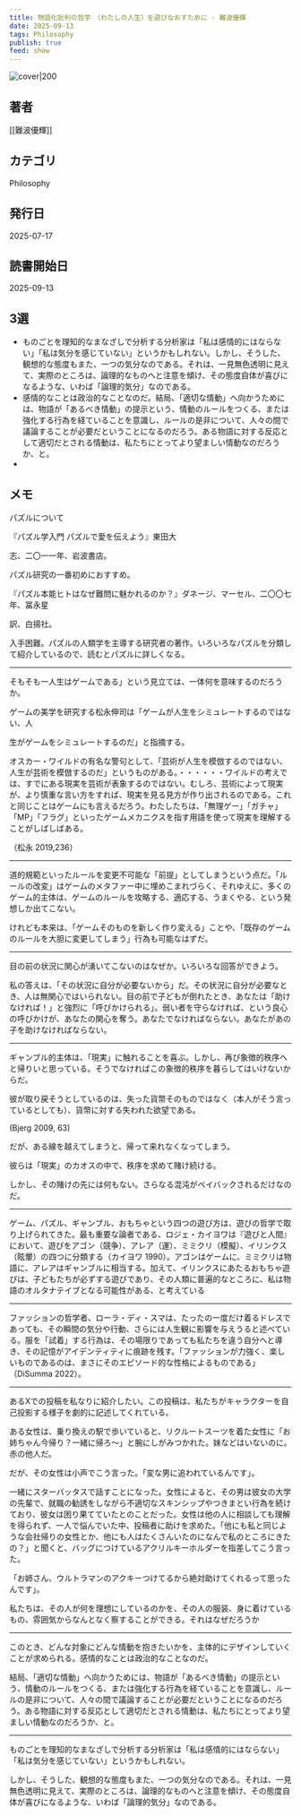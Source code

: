 ```yaml
---
title: 物語化批判の哲学　〈わたしの人生〉を遊びなおすために - 難波優輝
date: 2025-09-13
tags: Philosophy
publish: true
feed: show
---
```

![cover|200](http://books.google.com/books/content?id=T5VrEQAAQBAJ&printsec=frontcover&img=1&zoom=1&edge=curl&source=gbs_api)
## 著者
[[難波優輝]]
## カテゴリ
Philosophy
## 発行日
2025-07-17
## 読書開始日
2025-09-13

## 3選
 - ものごとを理知的なまなざしで分析する分析家は「私は感情的にはならない」「私は気分を感じていない」というかもしれない。しかし、そうした、観想的な態度もまた、一つの気分なのである。それは、一見無色透明に見えて、実際のところは、論理的なものへと注意を傾け、その態度自体が喜びになるような、いわば「論理的気分」なのである。
 - 感情的なことは政治的なことなのだ。結局、「適切な情動」へ向かうためには、物語が「あるべき情動」の提示という、情動のルールをつくる、または強化する行為を経ていることを意識し、ルールの是非について、人々の間で議論することが必要だということになるのだろう。ある物語に対する反応として適切だとされる情動は、私たちにとってより望ましい情動なのだろうか、と。
 - 
## メモ




パズルについて

『パズル学入門 パズルで愛を伝えよう』東田大

志、二〇一一年、岩波書店。

パズル研究の一番初めにおすすめ。

『パズル本能ヒトはなぜ難問に魅かれるのか？』ダネージ、マーセル、二〇〇七年、冨永星

訳、白揚社。

入手困難。パズルの人類学を主導する研究者の著作。いろいろなパズルを分類して紹介しているので、読むとパズルに詳しくなる。


----

そもそも一人生はゲームである」という見立ては、一体何を意味するのだろうか。

ゲームの美学を研究する松永伸司は「ゲームが人生をシミュレートするのではない、人

生がゲームをシミュレートするのだ」と指摘する。

オスカー・ワイルドの有名な警句として、「芸術が人生を模倣するのではない、人生が芸術を模倣するのだ」というものがある。・・・・・・ワイルドの考えでは、すでにある現実を芸術が表象するのではない。むしろ、芸術によって現実が、より慎重な言い方をすれば、現実を見る見方が作り出されるのである。これと同じことはゲームにも言えるだろう。わたしたちは、「無理ゲー」「ガチャ」「MP」「フラグ」といったゲームメカニクスを指す用語を使って現実を理解することがしばしばある。

（松永 2019,236）



----


道的規範といったルールを変更不可能な「前提」としてしまうという点だ。「ルールの改変」はゲームのメタファー中に埋めこまれづらく、それゆえに、多くのゲーム的主体は、ゲームのルールを攻略する、適応する、うまくやる、という発想しか出てこない。

けれども本来は、「ゲームそのものを新しく作り変える」ことや、「既存のゲームのルールを大胆に変更してしまう」行為も可能なはずだ。


----

目の前の状況に関心が湧いてこないのはなぜか。いろいろな回答ができよう。

私の答えは、「その状況に自分が必要ないから」だ。その状況に自分が必要なとき、人は無関心ではいられない。目の前で子どもが倒れたとき、あなたは「助けなければ！」と強烈に「呼びかけられる」。弱い者を守らなければ、という良心の呼びかけが、あなたの関心を奪う。あなたでなければならない。あなたがあの子を助けなければならない。


---

ギャンブル的主体は、「現実」に触れることを喜ぶ。しかし、再び象徴的秩序へと帰りいと思っている。そうでなければこの象徴的秩序を暮らしてはいけないからだ。

彼が取り戻そうとしているのは、失った貨幣そのものではなく（本人がそう言っているとしても）、貨幣に対する失われた欲望である。

(Bjerg 2009, 63)

だが、ある線を越えてしまうと、帰って来れなくなってしまう。

彼らは「現実」のカオスの中で、秩序を求めて賭け続ける。

しかし、その賭けの先には何もない。さらなる混沌がペイバックされるだけなのだ。


----


ゲーム、パズル、ギャンブル、おもちゃという四つの遊び方は、遊びの哲学で取り上げられてきた。最も重要な論者である、ロジェ・カイヨワは『遊びと人間』において、遊びをアゴン（競争）、アレア（運）、ミミクリ（模擬）、イリンクス（眩暈）の四つに分類する（カイヨワ 1990）。アゴンはゲームに、ミミクリは物語に、アレアはギャンブルに相当する。加えて、イリンクスにあたるおもちゃ遊びは、子どもたちが必ずする遊びであり、その人類に普遍的なところに、私は物語のオルタナテイブとなる可能性がある、と考えている



----

ファッションの哲学者、ローラ・ディ・スマは、たったの一度だけ着るドレスであっても、その瞬間の気分や行動、さらには人生観に影響を与えうると述べている。服を「試着」する行為は、その場限りであっても私たちを違う自分へと導き、その記憶がアイデンティティに痕跡を残す。「ファッションが力強く、楽しいものであるのは、まさにそのエピソード的な性格によるものである」（DiSumma 2022）。


---


あるXでの投稿を私なりに紹介したい。この投稿は、私たちがキャラクターを自己投影する様子を劇的に記述してくれている。

ある女性は、乗り換えの駅で歩いていると、リクルートスーツを着た女性に「お姉ちゃん今帰り？一緒に帰ろ～」と腕にしがみつかれた。妹などはいないのに。赤の他人だ。

だが、その女性は小声でこう言った。「変な男に追われているんです」。

一緒にスターバッタスで話すことになった。女性によると、その男は彼女の大学の先輩で、就職の勧誘をしながら不適切なスキンシップやつきまとい行為を続けており、彼女は困り果てていたとのことだった。女性は他の人に相談しても理解を得られず、一人で悩んでいた中、投稿者に助けを求めた。「他にも私と同じような会社帰りの女性とか、他にも人はたくさんいたのになんで私のところにきたの？」と聞くと、バッグにつけているアクリルキーホルダーを指差してこう言った。

「お姉さん、ウルトラマンのアクキーつけてるから絶対助けてくれるって思ったんです」。

私たちは、その人が何を理想にしているのかを、その人の服装、身に着けているもの、雰囲気からなんとなく察することができる。それはなぜだろうか


---

このとき、どんな対象にどんな情動を抱きたいかを、主体的にデザインしていくことが求められる。感情的なことは政治的なことなのだ。

結局、「適切な情動」へ向かうためには、物語が「あるべき情動」の提示という、情動のルールをつくる、または強化する行為を経ていることを意識し、ルールの是非について、人々の間で議論することが必要だということになるのだろう。ある物語に対する反応として適切だとされる情動は、私たちにとってより望ましい情動なのだろうか、と。


---

ものごとを理知的なまなざしで分析する分析家は「私は感情的にはならない」「私は気分を感じていない」というかもしれない。

しかし、そうした、観想的な態度もまた、一つの気分なのである。それは、一見無色透明に見えて、実際のところは、論理的なものへと注意を傾け、その態度自体が喜びになるような、いわば「論理的気分」なのである。